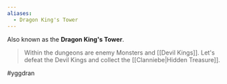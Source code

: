```yaml
---
aliases:
  - Dragon King's Tower
---
```

Also known as the **Dragon King's Tower**.

> Within the dungeons are enemy Monsters and [[Devil Kings]]. Let's defeat the Devil Kings and collect the [[Clanniebe|Hidden Treasure]].

#yggdran 